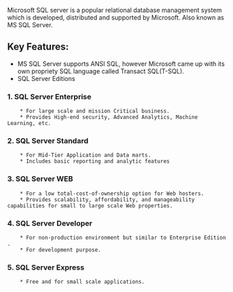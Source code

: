 Microsoft SQL server is a popular relational database management system which is developed, distributed and supported by Microsoft. Also known as MS SQL Server.

## Key Features:

* MS SQL Server supports ANSI SQL, however Microsoft came up with its own propriety SQL language called Transact SQL(T-SQL).
* SQL Server Editions
### 1. SQL Server Enterprise
        * For large scale and mission Critical business. 
        * Provides High-end security, Advanced Analytics, Machine Learning, etc.
### 2. SQL Server Standard
        * For Mid-Tier Application and Data marts. 
        * Includes basic reporting and analytic features
### 3. SQL Server WEB
        * For a low total-cost-of-ownership option for Web hosters. 
        * Provides scalability, affordability, and manageability capabilities for small to large scale Web properties.
### 4. SQL Server Developer
        * For non-production environment but similar to Enterprise Edition . 
        * For development purpose. 
### 5. SQL Server Express
        * Free and for small scale applications.


